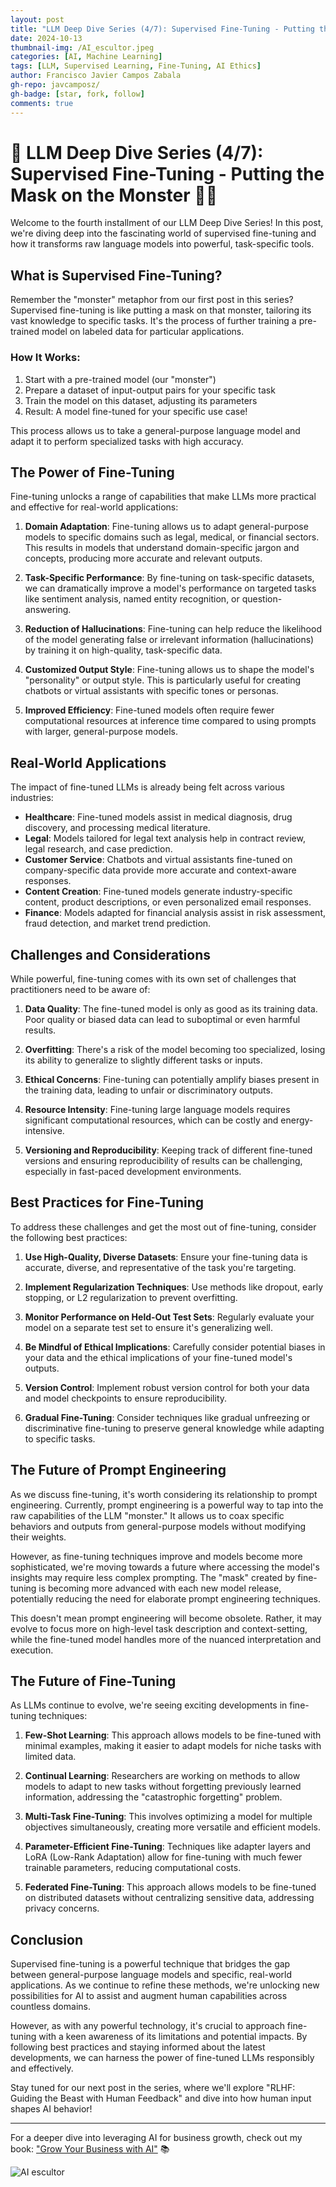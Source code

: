```yaml
---
layout: post
title: "LLM Deep Dive Series (4/7): Supervised Fine-Tuning - Putting the Mask on the Monster"
date: 2024-10-13
thumbnail-img: /AI_escultor.jpeg
categories: [AI, Machine Learning]
tags: [LLM, Supervised Learning, Fine-Tuning, AI Ethics]
author: Francisco Javier Campos Zabala
gh-repo: javcamposz/
gh-badge: [star, fork, follow]
comments: true
---
```


#  🚨 LLM Deep Dive Series (4/7): Supervised Fine-Tuning - Putting the Mask on the Monster 🧠🤖

Welcome to the fourth installment of our LLM Deep Dive Series! In this post, we're diving deep into the fascinating world of supervised fine-tuning and how it transforms raw language models into powerful, task-specific tools.

## What is Supervised Fine-Tuning?

Remember the "monster" metaphor from our first post in this series? Supervised fine-tuning is like putting a mask on that monster, tailoring its vast knowledge to specific tasks. It's the process of further training a pre-trained model on labeled data for particular applications.

### How It Works:

1. Start with a pre-trained model (our "monster")
2. Prepare a dataset of input-output pairs for your specific task
3. Train the model on this dataset, adjusting its parameters
4. Result: A model fine-tuned for your specific use case!

This process allows us to take a general-purpose language model and adapt it to perform specialized tasks with high accuracy.

## The Power of Fine-Tuning

Fine-tuning unlocks a range of capabilities that make LLMs more practical and effective for real-world applications:

1. **Domain Adaptation**: Fine-tuning allows us to adapt general-purpose models to specific domains such as legal, medical, or financial sectors. This results in models that understand domain-specific jargon and concepts, producing more accurate and relevant outputs.

2. **Task-Specific Performance**: By fine-tuning on task-specific datasets, we can dramatically improve a model's performance on targeted tasks like sentiment analysis, named entity recognition, or question-answering.

3. **Reduction of Hallucinations**: Fine-tuning can help reduce the likelihood of the model generating false or irrelevant information (hallucinations) by training it on high-quality, task-specific data.

4. **Customized Output Style**: Fine-tuning allows us to shape the model's "personality" or output style. This is particularly useful for creating chatbots or virtual assistants with specific tones or personas.

5. **Improved Efficiency**: Fine-tuned models often require fewer computational resources at inference time compared to using prompts with larger, general-purpose models.

## Real-World Applications

The impact of fine-tuned LLMs is already being felt across various industries:

- **Healthcare**: Fine-tuned models assist in medical diagnosis, drug discovery, and processing medical literature.
- **Legal**: Models tailored for legal text analysis help in contract review, legal research, and case prediction.
- **Customer Service**: Chatbots and virtual assistants fine-tuned on company-specific data provide more accurate and context-aware responses.
- **Content Creation**: Fine-tuned models generate industry-specific content, product descriptions, or even personalized email responses.
- **Finance**: Models adapted for financial analysis assist in risk assessment, fraud detection, and market trend prediction.

## Challenges and Considerations

While powerful, fine-tuning comes with its own set of challenges that practitioners need to be aware of:

1. **Data Quality**: The fine-tuned model is only as good as its training data. Poor quality or biased data can lead to suboptimal or even harmful results.

2. **Overfitting**: There's a risk of the model becoming too specialized, losing its ability to generalize to slightly different tasks or inputs.

3. **Ethical Concerns**: Fine-tuning can potentially amplify biases present in the training data, leading to unfair or discriminatory outputs.

4. **Resource Intensity**: Fine-tuning large language models requires significant computational resources, which can be costly and energy-intensive.

5. **Versioning and Reproducibility**: Keeping track of different fine-tuned versions and ensuring reproducibility of results can be challenging, especially in fast-paced development environments.

## Best Practices for Fine-Tuning

To address these challenges and get the most out of fine-tuning, consider the following best practices:

1. **Use High-Quality, Diverse Datasets**: Ensure your fine-tuning data is accurate, diverse, and representative of the task you're targeting.

2. **Implement Regularization Techniques**: Use methods like dropout, early stopping, or L2 regularization to prevent overfitting.

3. **Monitor Performance on Held-Out Test Sets**: Regularly evaluate your model on a separate test set to ensure it's generalizing well.

4. **Be Mindful of Ethical Implications**: Carefully consider potential biases in your data and the ethical implications of your fine-tuned model's outputs.

5. **Version Control**: Implement robust version control for both your data and model checkpoints to ensure reproducibility.

6. **Gradual Fine-Tuning**: Consider techniques like gradual unfreezing or discriminative fine-tuning to preserve general knowledge while adapting to specific tasks.

## The Future of Prompt Engineering

As we discuss fine-tuning, it's worth considering its relationship to prompt engineering. Currently, prompt engineering is a powerful way to tap into the raw capabilities of the LLM "monster." It allows us to coax specific behaviors and outputs from general-purpose models without modifying their weights.

However, as fine-tuning techniques improve and models become more sophisticated, we're moving towards a future where accessing the model's insights may require less complex prompting. The "mask" created by fine-tuning is becoming more advanced with each new model release, potentially reducing the need for elaborate prompt engineering techniques.

This doesn't mean prompt engineering will become obsolete. Rather, it may evolve to focus more on high-level task description and context-setting, while the fine-tuned model handles more of the nuanced interpretation and execution.

## The Future of Fine-Tuning

As LLMs continue to evolve, we're seeing exciting developments in fine-tuning techniques:

1. **Few-Shot Learning**: This approach allows models to be fine-tuned with minimal examples, making it easier to adapt models for niche tasks with limited data.

2. **Continual Learning**: Researchers are working on methods to allow models to adapt to new tasks without forgetting previously learned information, addressing the "catastrophic forgetting" problem.

3. **Multi-Task Fine-Tuning**: This involves optimizing a model for multiple objectives simultaneously, creating more versatile and efficient models.

4. **Parameter-Efficient Fine-Tuning**: Techniques like adapter layers and LoRA (Low-Rank Adaptation) allow for fine-tuning with much fewer trainable parameters, reducing computational costs.

5. **Federated Fine-Tuning**: This approach allows models to be fine-tuned on distributed datasets without centralizing sensitive data, addressing privacy concerns.

## Conclusion

Supervised fine-tuning is a powerful technique that bridges the gap between general-purpose language models and specific, real-world applications. As we continue to refine these methods, we're unlocking new possibilities for AI to assist and augment human capabilities across countless domains.

However, as with any powerful technology, it's crucial to approach fine-tuning with a keen awareness of its limitations and potential impacts. By following best practices and staying informed about the latest developments, we can harness the power of fine-tuned LLMs responsibly and effectively.

Stay tuned for our next post in the series, where we'll explore "RLHF: Guiding the Beast with Human Feedback" and dive into how human input shapes AI behavior!

---

For a deeper dive into leveraging AI for business growth, check out my book: ["Grow Your Business with AI"](https://bit.ly/4b31PEG) 📚

![AI escultor](/AI_escultor.jpeg)